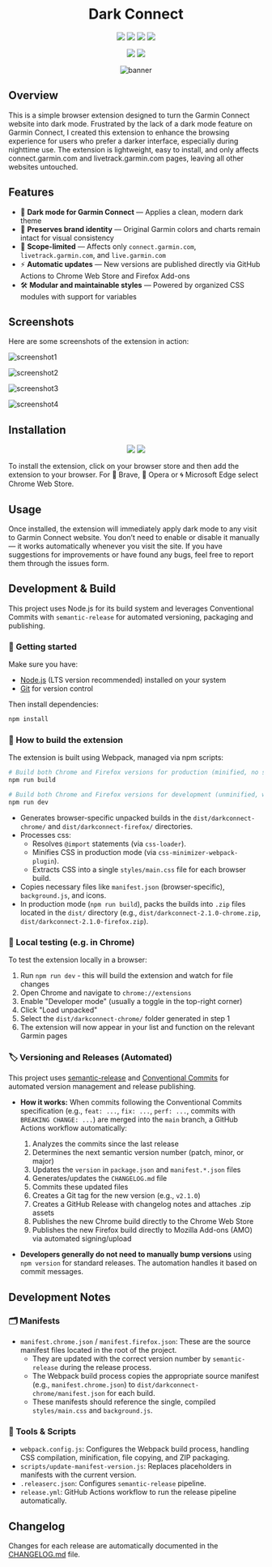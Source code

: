 <div align="center">

# Dark Connect

<a href="https://github.com/kpulka247/dark-connect/actions" title="GitHub Actions Workflow Status"><img src="https://img.shields.io/github/actions/workflow/status/kpulka247/dark-connect/release.yml"></a>
<a href="https://github.com/kpulka247/dark-connect/releases" title="GitHub Release"><img src="https://img.shields.io/github/v/release/kpulka247/dark-connect?logo=github&logoColor=white"></a>
<a href="https://chromewebstore.google.com/detail/dark-connect/nadhhgppikppmjacnkebagbgcibnfnob" title="Chrome Web Store Stars"><img src="https://img.shields.io/chrome-web-store/stars/nadhhgppikppmjacnkebagbgcibnfnob?logo=google%20chrome&logoColor=white"></a>
<a href="https://addons.mozilla.org/pl/firefox/addon/dark-connect/" title="Mozilla Add-on Stars"><img src="https://img.shields.io/amo/stars/dark-connect?logo=firefox&logoColor=white"></a>

<a href="https://github.com/kpulka247/dark-connect/blob/main/LICENSE" title="GitHub License"><img src="https://img.shields.io/github/license/kpulka247/dark-connect?color=%23252525"></a>
<a title="Chrome Web Store Size"><img src="https://img.shields.io/chrome-web-store/size/nadhhgppikppmjacnkebagbgcibnfnob"></a>

![banner](static/images/banner.png)

</div>

## Overview

This is a simple browser extension designed to turn the Garmin Connect website into dark mode. Frustrated by the lack of a dark mode feature on Garmin Connect, I created this extension to enhance the browsing experience for users who prefer a darker interface, especially during nighttime use. The extension is lightweight, easy to install, and only affects connect.garmin.com and livetrack.garmin.com pages, leaving all other websites untouched.

## Features

- 🌙 **Dark mode for Garmin Connect** — Applies a clean, modern dark theme
- 🎨 **Preserves brand identity** — Original Garmin colors and charts remain intact for visual consistency
- 🚫 **Scope-limited** — Affects only `connect.garmin.com`, `livetrack.garmin.com`, and `live.garmin.com`
- ⚡ **Automatic updates** — New versions are published directly via GitHub Actions to Chrome Web Store and Firefox Add-ons
- 🛠️ **Modular and maintainable styles** — Powered by organized CSS modules with support for variables

## Screenshots

Here are some screenshots of the extension in action:

![screenshot1](static/images/screenshot1.png)

![screenshot2](static/images/screenshot2.png)

![screenshot3](static/images/screenshot3.png)

![screenshot4](static/images/screenshot4.png)

## Installation

<div align="center">

<a href="https://chromewebstore.google.com/detail/dark-connect/nadhhgppikppmjacnkebagbgcibnfnob" title="Chrome Web Store Version"><img src="https://img.shields.io/chrome-web-store/v/nadhhgppikppmjacnkebagbgcibnfnob?style=for-the-badge&logo=google%20chrome&logoColor=white&labelColor=%23252525"></a>
<a href="https://addons.mozilla.org/pl/firefox/addon/dark-connect/" title="Mozilla Add-on Version"><img src="https://img.shields.io/amo/v/dark-connect?style=for-the-badge&logo=firefox&logoColor=white&labelColor=%23252525&color=red"></a>

</div>

To install the extension, click on your browser store and then add the extension to your browser. For 🦁 Brave, 🔴 Opera or 🌀 Microsoft Edge select Chrome Web Store.

## Usage

Once installed, the extension will immediately apply dark mode to any visit to Garmin Connect website. You don’t need to enable or disable it manually — it works automatically whenever you visit the site. If you have suggestions for improvements or have found any bugs, feel free to report them through the issues form.

## Development & Build

This project uses Node.js for its build system and leverages Conventional Commits with `semantic-release` for automated versioning, packaging and publishing.

### 🚀 Getting started

Make sure you have:

- [Node.js](https://nodejs.org) (LTS version recommended) installed on your system
- [Git](https://git-scm.com/) for version control

Then install dependencies:

```bash
npm install
```
### 🔧 How to build the extension

The extension is built using Webpack, managed via npm scripts:

```bash
# Build both Chrome and Firefox versions for production (minified, no source maps, with ZIPs)
npm run build

# Build both Chrome and Firefox versions for development (unminified, with source maps, no ZIPs)
npm run dev
```

- Generates browser-specific unpacked builds in the `dist/darkconnect-chrome/` and `dist/darkconnect-firefox/` directories.
- Processes css:
    - Resolves `@import` statements (via `css-loader`).
    - Minifies CSS in production mode (via `css-minimizer-webpack-plugin`).
    - Extracts CSS into a single `styles/main.css` file for each browser build.
- Copies necessary files like `manifest.json` (browser-specific), `background.js`, and icons.
- In production mode (`npm run build`), packs the builds into `.zip` files located in the `dist/` directory (e.g., `dist/darkconnect-2.1.0-chrome.zip`, `dist/darkconnect-2.1.0-firefox.zip`).

### 🧪 Local testing (e.g. in Chrome)

To test the extension locally in a browser:

1. Run `npm run dev` - this will build the extension and watch for file changes
2. Open Chrome and navigate to `chrome://extensions`
3. Enable "Developer mode" (usually a toggle in the top-right corner)
4. Click "Load unpacked"
5. Select the `dist/darkconnect-chrome/` folder generated in step 1
6. The extension will now appear in your list and function on the relevant Garmin pages

### 🏷️ Versioning and Releases (Automated)

This project uses [semantic-release](https://github.com/semantic-release/semantic-release) and [Conventional Commits](https://www.conventionalcommits.org/) for automated version management and release publishing.

- **How it works:** When commits following the Conventional Commits specification (e.g., `feat: ...`, `fix: ...`, `perf: ...`, commits with `BREAKING CHANGE: ...`) are merged into the `main` branch, a GitHub Actions workflow automatically:

    1. Analyzes the commits since the last release
    2. Determines the next semantic version number (patch, minor, or major)
    3. Updates the `version` in `package.json` and `manifest.*.json` files
    4. Generates/updates the `CHANGELOG.md` file
    5. Commits these updated files
    6. Creates a Git tag for the new version (e.g., `v2.1.0`)
    7. Creates a GitHub Release with changelog notes and attaches .zip assets
    8. Publishes the new Chrome build directly to the Chrome Web Store
    9. Publishes the new Firefox build directly to Mozilla Add-ons (AMO) via automated signing/upload
- **Developers generally do not need to manually bump versions** using `npm version` for standard releases. The automation handles it based on commit messages.

## Development Notes

### 🗂️ Manifests

- `manifest.chrome.json` / `manifest.firefox.json`: These are the source manifest files located in the root of the project.
    - They are updated with the correct version number by `semantic-release` during the release process.
    - The Webpack build process copies the appropriate source manifest (e.g., `manifest.chrome.json`) to `dist/darkconnect-chrome/manifest.json` for each build.
    - These manifests should reference the single, compiled `styles/main.css` and `background.js`.

### 🧰 Tools & Scripts

- `webpack.config.js`: Configures the Webpack build process, handling CSS compilation, minification, file copying, and ZIP packaging.
- `scripts/update-manifest-version.js`: Replaces placeholders in manifests with the current version.
- `.releaserc.json`: Configures `semantic-release` pipeline.
- `release.yml`: GitHub Actions workflow to run the release pipeline automatically.

## Changelog

Changes for each release are automatically documented in the [CHANGELOG.md](./CHANGELOG.md) file.